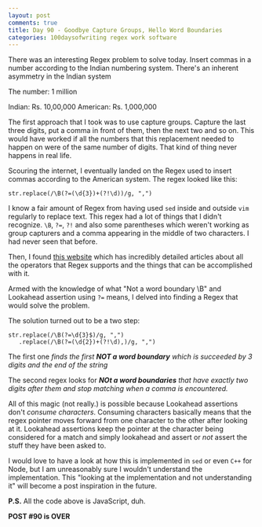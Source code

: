 ```yaml
---
layout: post
comments: true
title: Day 90 - Goodbye Capture Groups, Hello Word Boundaries
categories: 100daysofwriting regex work software
---
```


There was an interesting Regex problem to solve today. Insert commas in a number
according to the Indian numbering system. There's an inherent asymmetry in the
Indian system

The number: 1 million

Indian: Rs. 10,00,000
American: Rs. 1,000,000

The first approach that I took was to use capture groups. Capture the last three
digits, put a comma in front of them, then the next two and so on. This would
have worked if all the numbers that this replacement needed to happen on were of
the same number of digits. That kind of thing never happens in real life.

Scouring the internet, I eventually landed on the Regex used to insert commas
according to the American system. The regex looked like this:

```
str.replace(/\B(?=(\d{3})+(?!\d))/g, ",")
```

I know a fair amount of Regex from having used `sed` inside and outside `vim`
regularly to replace text. This regex had a lot of things that I didn't
recognize. `\B`, `?=`, `?!` and also some parentheses which weren't working as
group capturers and a comma appearing in the middle of two characters. I had
never seen that before.

Then, I found [this website](http://www.regular-expressions.info) which has
incredibly detailed articles about all the operators that Regex supports and the
things that can be accomplished with it.

Armed with the knowledge of what "Not a word boundary \B" and Lookahead
assertion using `?=` means, I delved into finding a Regex that would solve the
problem.

The solution turned out to be a two step:

```
str.replace(/\B(?=\d{3}$)/g, ",")
   .replace(/\B(?=(\d{2})+(?!\d),)/g, ",")
```

The first one _finds the first **NOT a word boundary** which is succeeded by 3
digits and the end of the string_

The second regex looks for _**NOt a word boundaries** that have exactly two
digits after them and stop matching when a comma is encountered._

All of this magic (not really.) is possible because Lookahead assertions don't
_consume characters_. Consuming characters basically means that the regex
pointer moves forward from one character to the other after looking at it.
Lookahead assertions keep the pointer at the character being considered for a
match and simply lookahead and assert or _not_ assert the stuff they have been
asked to.

I would love to have a look at how this is implemented in `sed` or
even `C++` for Node, but I am unreasonably sure I wouldn't understand the
implementation. This "looking at the implementation and not understanding it"
will become a post inspiration in the future.

**P.S.** All the code above is JavaScript, duh.

**POST #90 is OVER**
